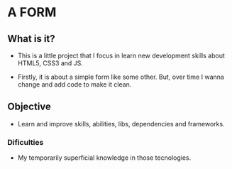 # A FORM

## What is it?
- This is a little project that I focus in learn new development skills about HTML5, CSS3 and JS.

- Firstly, it is about a simple form like some other. But, over time I wanna change and add code to make it clean.

## Objective
- Learn and improve skills, abilities, libs, dependencies and frameworks.

### Dificulties
- My temporarily superficial knowledge in those tecnologies.


